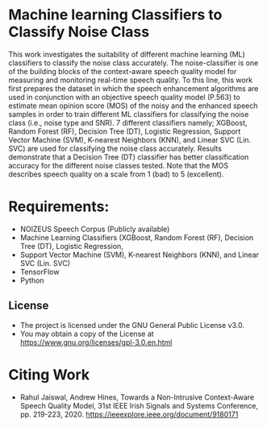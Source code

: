 # **Machine learning Classifiers to Classify Noise Class**
This work investigates the suitability of different machine learning (ML) classifiers to classify the noise class accurately. The noise-classifier is one of the building blocks of the context-aware speech quality model for measuring and monitoring real-time speech quality. To this line, this work first prepares the dataset in which the speech enhancement algorithms are used in conjunction with an objective speech quality model (P.563) to estimate mean opinion score (MOS) of the noisy and the enhanced speech samples in order to train different ML classifiers for classifying the noise class (i.e., noise type and SNR). 7 different classifiers namely; XGBoost, Random Forest (RF), Decision Tree (DT), Logistic Regression, Support Vector Machine (SVM), K-nearest Neighbors (KNN), and Linear SVC (Lin. SVC) are used for classifying the noise class accurately. Results demonstrate that a Decision Tree (DT) classifier has better classification accuracy for the different noise classes tested. Note that
the MOS describes speech quality on a scale from 1 (bad) to 5 (excellent).

# **Requirements:**
* NOIZEUS Speech Corpus (Publicly available)
* Machine Learning Classifiers (XGBoost, Random Forest (RF), Decision Tree (DT), Logistic Regression, 
* Support Vector Machine (SVM), K-nearest Neighbors (KNN), and Linear SVC (Lin. SVC)
* TensorFlow
* Python

## **License**
* The project is licensed under the GNU General Public License v3.0.
* You may obtain a copy of the License at https://www.gnu.org/licenses/gpl-3.0.en.html

# **Citing Work**
* Rahul Jaiswal, Andrew Hines, Towards a Non-Intrusive Context-Aware Speech Quality Model,
31st IEEE Irish Signals and Systems Conference, pp. 219-223, 2020. https://ieeexplore.ieee.org/document/9180171


